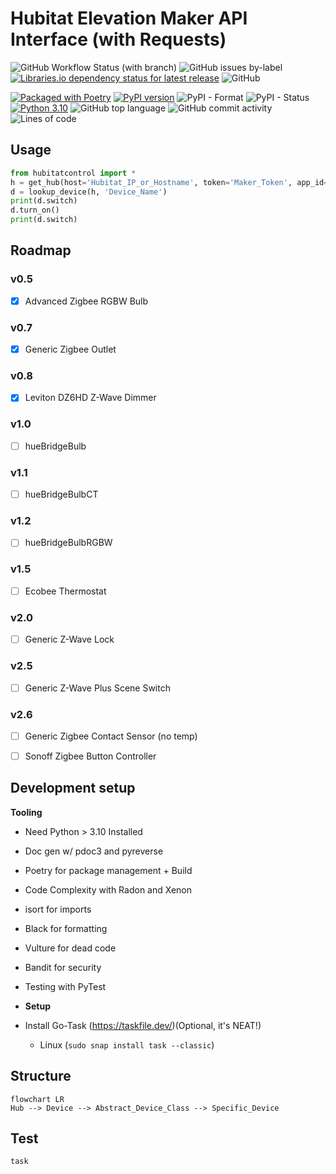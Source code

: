 # Hubitat Elevation Maker API Interface (with Requests)

![GitHub Workflow Status (with branch)](https://img.shields.io/github/actions/workflow/status/jelloeater/hubitatcontrol/test.yml?branch=main)
![GitHub issues by-label](https://img.shields.io/github/issues/jelloeater/hubitatcontrol/bug)
[![Libraries.io dependency status for latest release](https://img.shields.io/librariesio/release/pypi/hubitatcontrol)](https://libraries.io/pypi/hubitatcontrol)
![GitHub](https://img.shields.io/github/license/jelloeater/hubitatcontrol)

[![Packaged with Poetry](https://img.shields.io/badge/packaging-poetry-cyan.svg)](https://python-poetry.org/)
[![PyPI version](https://badge.fury.io/py/hubitatcontrol.svg)](https://badge.fury.io/py/hubitatcontrol)
![PyPI - Format](https://img.shields.io/pypi/format/hubitatcontrol)
![PyPI - Status](https://img.shields.io/pypi/status/hubitatcontrol)
[![Python 3.10](https://img.shields.io/badge/python-3.10-blue.svg)](https://www.python.org)
![GitHub top language](https://img.shields.io/github/languages/top/jelloeater/hubitatcontrol)
![GitHub commit activity](https://img.shields.io/github/commit-activity/m/jelloeater/hubitatcontrol)
![Lines of code](https://img.shields.io/tokei/lines/github/jelloeater/hubitatcontrol)


## Usage
```python
from hubitatcontrol import *
h = get_hub(host='Hubitat_IP_or_Hostname', token='Maker_Token', app_id='Maker_App_ID')
d = lookup_device(h, 'Device_Name')
print(d.switch)
d.turn_on()
print(d.switch)
```

## Roadmap
### v0.5
- [X] Advanced Zigbee RGBW Bulb
### v0.7
- [X] Generic Zigbee Outlet
### v0.8
- [X] Leviton DZ6HD Z-Wave Dimmer
### v1.0
- [ ] hueBridgeBulb
### v1.1
- [ ] hueBridgeBulbCT
### v1.2
- [ ] hueBridgeBulbRGBW
### v1.5
- [ ] Ecobee Thermostat
### v2.0
- [ ] Generic Z-Wave Lock
### v2.5
- [ ] Generic Z-Wave Plus Scene Switch
### v2.6
- [ ] Generic Zigbee Contact Sensor (no temp)
- [ ] Sonoff Zigbee Button Controller


## Development setup
**Tooling**
- Need Python > 3.10 Installed
- Doc gen w/ pdoc3 and pyreverse
- Poetry for package management + Build
- Code Complexity with Radon and Xenon
- isort for imports
- Black for formatting
- Vulture for dead code
- Bandit for security
- Testing with PyTest

- **Setup**
- Install Go-Task (<https://taskfile.dev/>)(Optional, it's NEAT!)
  - Linux (`sudo snap install task --classic`)

## Structure

```mermaid
flowchart LR
Hub --> Device --> Abstract_Device_Class --> Specific_Device
```
## Test

```sh
task
```
